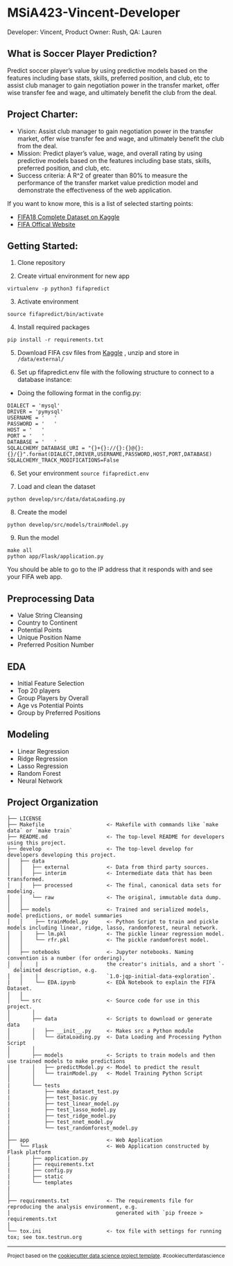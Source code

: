# MSiA423-Vincent-Developer
Developer: Vincent, Product Owner: Rush, QA: Lauren


What is Soccer Player Prediction?
--------------

Predict soccer player’s value by using predictive models based on the features including base stats, skills, preferred position, and club, etc to assist club manager to gain negotiation power in the transfer market, offer wise transfer fee and wage, and ultimately benefit the club from the deal.

Project Charter:
--------------

* Vision: Assist club manager to gain negotiation power in the transfer market, offer wise transfer fee and wage, and ultimately benefit the club from the deal.
* Mission: Predict player’s value, wage, and overall rating by using predictive models based on the features including base stats, skills, preferred position, and club, etc.
* Success criteria: A R^2 of greater than 80% to measure the performance of the transfer market value prediction model and demonstrate the effectiveness of the web application.


If you want to know more, this is a list of selected starting points:

* [FIFA18 Complete Dataset on Kaggle](https://www.kaggle.com/thec03u5/fifa-18-demo-player-dataset)
* [FIFA Offical Website](https://www.easports.com/fifa)


Getting Started:
--------------

1. Clone repository

2. Create virtual environment for new app

```
virtualenv -p python3 fifapredict
```
3. Activate environment

```
source fifapredict/bin/activate
```

4. Install required packages

```
pip install -r requirements.txt
```

5. Download FIFA csv files from [Kaggle](https://www.kaggle.com/thec03u5/fifa-18-demo-player-dataset) , unzip and store in `/data/external/`

6. Set up fifapredict.env file with the following structure to connect to a database instance:

* Doing the following format in the config.py:

```
DIALECT = 'mysql'
DRIVER = 'pymysql'
USERNAME = '   '
PASSWORD = '   '
HOST = '   '
PORT = '   '
DATABASE = '   '
SQLALCHEMY_DATABASE_URI = "{}+{}://{}:{}@{}:{}/{}".format(DIALECT,DRIVER,USERNAME,PASSWORD,HOST,PORT,DATABASE)
SQLALCHEMY_TRACK_MODIFICATIONS=False
```

6. Set your environment
 ```source fifapredict.env```
 
7. Load and clean the dataset

```
python develop/src/data/dataLoading.py
```

8. Create the model

```
python develop/src/models/trainModel.py
```

9. Run the model

```
make all
python app/Flask/application.py
```

You should be able to go to the IP address that it responds with and see your FIFA web app.


Preprocessing Data
--------------

* Value String Cleansing
* Country to Continent
* Potential Points
* Unique Position Name
* Preferred Position Number

EDA
--------------

* Initial Feature Selection
* Top 20 players
* Group Players by Overall
* Age vs Potential Points
* Group by Preferred Positions

Modeling
--------------
* Linear Regression
* Ridge Regression
* Lasso Regression
* Random Forest
* Neural Network


Project Organization
------------

    ├── LICENSE
    ├── Makefile                    <- Makefile with commands like `make data` or `make train`
    ├── README.md                   <- The top-level README for developers using this project.
    ├── develop                     <- The top-level develop for developers developing this project.
    │   ├── data
    │   │   ├── external            <- Data from third party sources.
    │   │   ├── interim             <- Intermediate data that has been transformed.
    │   │   ├── processed           <- The final, canonical data sets for modeling.
    │   │   └── raw                 <- The original, immutable data dump.
    │   │
    │   ├── models                  <- Trained and serialized models, model predictions, or model summaries
    │   │    ├── trainModel.py      <- Python Script to train and pickle models including linear, ridge, lasso, randomforest, neural network.
    │   │    ├── lm.pkl             <- The pickle linear regression model.
    │   │    └── rfr.pkl            <- The pickle randomforest model.
    │   │
    │   ├── notebooks               <- Jupyter notebooks. Naming convention is a number (for ordering),
    │   │    |                      the creator's initials, and a short `-` delimited description, e.g.
    │   │    |                      `1.0-jqp-initial-data-exploration`.
    |   │    └── EDA.ipynb          <- EDA Notebook to explain the FIFA Dataset.
    │   │
    │   └── src                     <- Source code for use in this project.
    │       │
    │       ├── data                <- Scripts to download or generate data
    │       │   ├── __init__.py     <- Makes src a Python module
    │       │   └── dataLoading.py  <- Data Loading and Processing Python Script
    │       │
    │       ├── models              <- Scripts to train models and then use trained models to make predictions
    │       │   ├── predictModel.py <- Model to predict the result
    │       │   └── trainModel.py   <- Model Training Python Script
    │       │
    |       └── tests
    |           ├── make_dataset_test.py
    |           ├── test_basic.py
    |           ├── test_linear_model.py
    |           ├── test_lasso_model.py
    |           ├── test_ridge_model.py
    |           ├── test_nnet_model.py
    |           └── test_randomforest_model.py
    │
    ├── app                         <- Web Application
    │   └── Flask                   <- Web Application constructed by Flask platform
    │       ├── application.py
    |       ├── requirements.txt
    |       ├── config.py
    |       ├── static
    |       └── templates
    | 
    │
    ├── requirements.txt            <- The requirements file for reproducing the analysis environment, e.g.
    │                                  generated with `pip freeze > requirements.txt
    │
    └── tox.ini                     <- tox file with settings for running tox; see tox.testrun.org


--------

<p><small>Project based on the <a target="_blank" href="https://drivendata.github.io/cookiecutter-data-science/">cookiecutter data science project template</a>. #cookiecutterdatascience</small></p>
